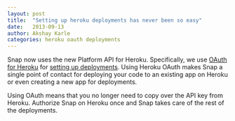 ```yaml
---
layout: post
title:  "Setting up heroku deployments has never been so easy"
date:   2013-09-13
author: Akshay Karle
categories: heroku oauth deployments
---
```


Snap now uses the new Platform API for Heroku. Specifically, we use [OAuth for Heroku](https://blog.heroku.com/archives/2013/7/22/oauth-for-platform-api-in-public-beta) for [setting up deployments]({{site.link.docs}}deployments/heroku_deployments). Using Heroku OAuth makes Snap a single point of contact for deploying your code to an existing app on Heroku or even creating a new app for deployments.

Using OAuth means that you no longer need to copy over the API key from Heroku. Authorize Snap on Heroku once and Snap takes care of the rest of the deployments.


